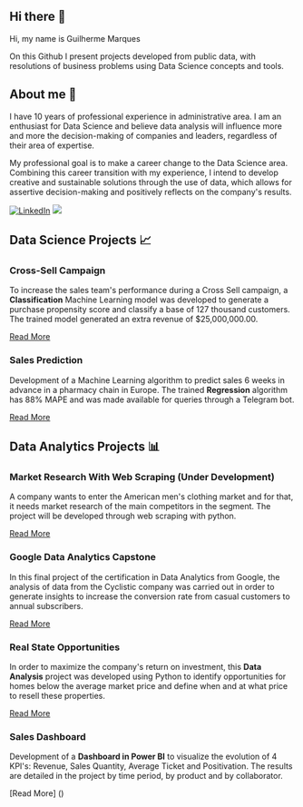## Hi there 👋

Hi, my name is Guilherme Marques

On this Github I present projects developed from public data, with resolutions of business problems using Data Science concepts and tools. 

## About me 🚀

I have 10 years of professional experience in administrative area. I am an enthusiast for Data Science and believe data analysis will influence more and more the decision-making of companies and leaders, regardless of their area of expertise.

My professional goal is to make a career change to the Data Science area. Combining this career transition with my experience, I intend to develop creative and sustainable solutions through the use of data, which allows for assertive decision-making and positively reflects on the company's results.

 <a href="https://www.linkedin.com/in/guilherme-marques-48174421b/">
         <img alt="LinkedIn" src="https://img.shields.io/badge/LinkedIn-0077B5?style=for-the-badge&logo=linkedin&logoColor=white"></a>
 <a href="https://wa.me/5535984094692" target="_blank">
         <img src="https://img.shields.io/badge/WhatsApp-25D366?style=for-the-badge&logo=whatsapp&logoColor=white" target="_blank"></a> 

## Data Science Projects 📈

### Cross-Sell Campaign
To increase the sales team's performance during a Cross Sell campaign, a **Classification** Machine Learning model was developed to generate a purchase propensity score and classify a base of 127 thousand customers. The trained model generated an extra revenue of $25,000,000.00. 

[Read More]()

### Sales Prediction
Development of a Machine Learning algorithm to predict sales 6 weeks in advance in a pharmacy chain in Europe. The trained **Regression** algorithm has 88% MAPE and was made available for queries through a Telegram bot. 

[Read More]()

## Data Analytics Projects 📊

### Market Research With Web Scraping (Under Development)
A company wants to enter the American men's clothing market and for that, it needs market research of the main competitors in the segment. The project will be developed through web scraping with python.

[Read More]()

### Google Data Analytics Capstone
In this final project of the certification in Data Analytics from Google, the analysis of data from the Cyclistic company was carried out in order to generate insights to increase the conversion rate from casual customers to annual subscribers. 

[Read More]()

### Real State Opportunities
In order to maximize the company's return on investment, this **Data Analysis** project was developed using Python to identify opportunities for homes below the average market price and define when and at what price to resell these properties. 

[Read More]()

### Sales Dashboard
Development of a **Dashboard in Power BI** to visualize the evolution of 4 KPI's: Revenue, Sales Quantity, Average Ticket and Positivation. The results are detailed in the project by time period, by product and by collaborator. 

[Read More] ()

<!--

The main objective of this data science personal project portfolio is to demonstrate my skills in solving bussiness challenges through my knowledge and tools of Data Science.
 
<div align="center">
<div align="center">
  <a href="https://github.com/GuilhermeMarquesss">
  <img height="180em" src="https://github-readme-stats.vercel.app/api/top-langs/?username=GuilhermeMarquesss&layout=compact&langs_count=7&theme=dracula"/>
</div>
<div style="display: inline_block"><br>
  <img align="center" alt="GUI-Js" height="30" width="40" src="https://raw.githubusercontent.com/devicons/devicon/master/icons/javascript/javascript-plain.svg">
  <img align="center" alt="GUI-Ts" height="30" width="40" src="https://raw.githubusercontent.com/devicons/devicon/master/icons/typescript/typescript-plain.svg">
  <img align="center" alt="GUI-React" height="30" width="40" src="https://raw.githubusercontent.com/devicons/devicon/master/icons/react/react-original.svg">
  <img align="center" alt="GUI-HTML" height="30" width="40" src="https://raw.githubusercontent.com/devicons/devicon/master/icons/html5/html5-original.svg">
  <img align="center" alt="GUI-CSS" height="30" width="40" src="https://raw.githubusercontent.com/devicons/devicon/master/icons/css3/css3-original.svg">
  <img align="center" alt="GUI-Python" height="30" width="40" src="https://raw.githubusercontent.com/devicons/devicon/master/icons/python/python-original.svg">
</div> 
 <BR>
 
<div> 
  
 <a href="https://guilhermemarquesss.github.io/Portfolio/" target="_blank"><img src="https://img.shields.io/badge/website-000000?style=for-the-badge&logo=About.me&logoColor=white" target="_blank"></a> 
 <a href="https://www.linkedin.com/in/guilherme-marques-48174421b" target="_blank"><img src="https://img.shields.io/badge/-LinkedIn-%230077B5?style=for-the-badge&logo=linkedin&logoColor=white" target="_blank"></a> 

  
  </div>
<br>  
  
  
![matrix](https://www.imagensanimadas.com/data/media/568/matrix-imagem-animada-0013.gif)

</div>
